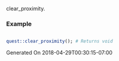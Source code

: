 clear_proximity.
### Example

```perl

quest::clear_proximity(); # Returns void
```


Generated On 2018-04-29T00:30:15-07:00